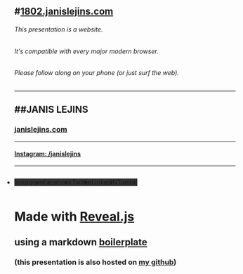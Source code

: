 #[1802.janislejins.com](http://1802.janislejins.com)
---
###### This presentation is a website. 

###### It's compatible with every major modern browser.

###### Please follow along on your phone (or just surf the web).
---



##JANIS LEJINS
---
### [janislejins.com](http://janislejins.com)
---
#### [Instagram: /janislejins](http://instagram.com/janislejins)
---
<div class="social-icons">
<ul style="padding-left:0 !important; display:inline-flex;">
<li class="instagram" style="background-color: #333">
<a href="http://www.instagram.com/janislejins" target="_blank">Instagram</a>
</li> 
<li class="facebook" style="background-color: #333">
<a href="http://www.facebook.com/janislejins" target="_blank">Facebook</a>
</li>  	
<li class="twitter" style="background-color: #333">
<a href="http://www.twitter.com/jlejins" target="_blank">Twitter</a>
</li>
<li class="linkedin" style="background-color: #333">
<a href="http://www.linkedin.com/in/lejins" target="_blank">LinkedIN</a>
</li>
<li class="tumblr" style="background-color: #333">
<a href="http://janislejins.tumblr.com" target="_blank">Tumblr</a>
</li>
</ul>
</div>



# Made with [Reveal.js](http://reveal.js)
## using a markdown [boilerplate](https://github.com/htanjo/reveal-boilerplate)
### (this presentation is also hosted on [my github](http://github.com/janislejins))